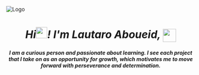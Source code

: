 ![Logo](https://cdn.discordapp.com/attachments/1122198776799563866/1130535318261596180/Diseno_sin_titulo_7.png)
<em>
<h1 align="center">Hi<img width="30" src="https://em-content.zobj.net/source/microsoft-teams/337/waving-hand_medium-light-skin-tone_1f44b-1f3fc_1f3fc.png">! I'm Lautaro Aboueid, <img height="35" align="center" src="https://i.ibb.co/PGScGSz/Agregar-un-t-tulo-3.png">
</h1>
<h4 align="center">I am a curious person and passionate about learning. I see each project that I take on as an opportunity for growth, which motivates me to move forward with perseverance and determination.
</4>
</em>
